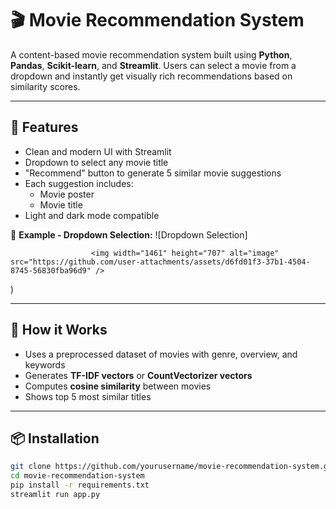 # 🎬 Movie Recommendation System

A content-based movie recommendation system built using **Python**, **Pandas**, **Scikit-learn**, and **Streamlit**. Users can select a movie from a dropdown and instantly get visually rich recommendations based on similarity scores.

---

## 🚀 Features

- Clean and modern UI with Streamlit
- Dropdown to select any movie title
- "Recommend" button to generate 5 similar movie suggestions
- Each suggestion includes:
  - Movie poster
  - Movie title
- Light and dark mode compatible

📸 **Example - Dropdown Selection:**
![Dropdown Selection]
                      
                      <img width="1461" height="707" alt="image" src="https://github.com/user-attachments/assets/d6fd01f3-37b1-4504-8745-56830fba96d9" />
)

---

## 🧠 How it Works

- Uses a preprocessed dataset of movies with genre, overview, and keywords
- Generates **TF-IDF vectors** or **CountVectorizer vectors**
- Computes **cosine similarity** between movies
- Shows top 5 most similar titles

---

## 📦 Installation

```bash
git clone https://github.com/yourusername/movie-recommendation-system.git
cd movie-recommendation-system
pip install -r requirements.txt
streamlit run app.py
